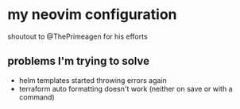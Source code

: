 # my neovim configuration

shoutout to @ThePrimeagen for his efforts

## problems I'm trying to solve
* helm templates started throwing errors again
* terraform auto formatting doesn't work (neither on save or with a command)
